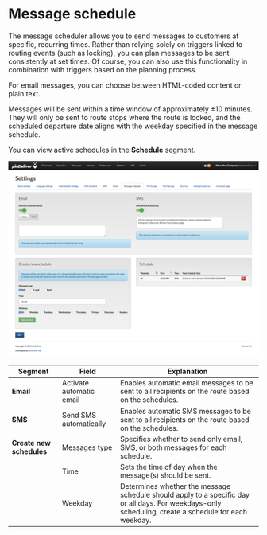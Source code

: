 # Message schedule

The message scheduler allows you to send messages to customers at specific, recurring times. Rather than relying solely on triggers linked to routing events (such as locking), you can plan messages to be sent consistently at set times. Of course, you can also use this functionality in combination with triggers based on the planning process.

For email messages, you can choose between HTML-coded content or plain text.

Messages will be sent within a time window of approximately ±10 minutes. They will only be sent to route stops where the route is locked, and the scheduled departure date aligns with the weekday specified in the message schedule.

You can view active schedules in the **Schedule** segment.

![Message schedule](/images/settings_message_schedule.png)

|Segment|Field|Explanation|
|-----|----------|----------|
|**Email**|Activate automatic email|Enables automatic email messages to be sent to all recipients on the route based on the schedules.|
|**SMS**|Send SMS automatically|Enables automatic SMS messages to be sent to all recipients on the route based on the schedules.|
|**Create new schedules**|Messages type|Specifies whether to send only email, SMS, or both messages for each schedule.|
||Time|Sets the time of day when the message(s) should be sent.|
||Weekday|Determines whether the message schedule should apply to a specific day or all days. For weekdays-only scheduling, create a schedule for each weekday.|
